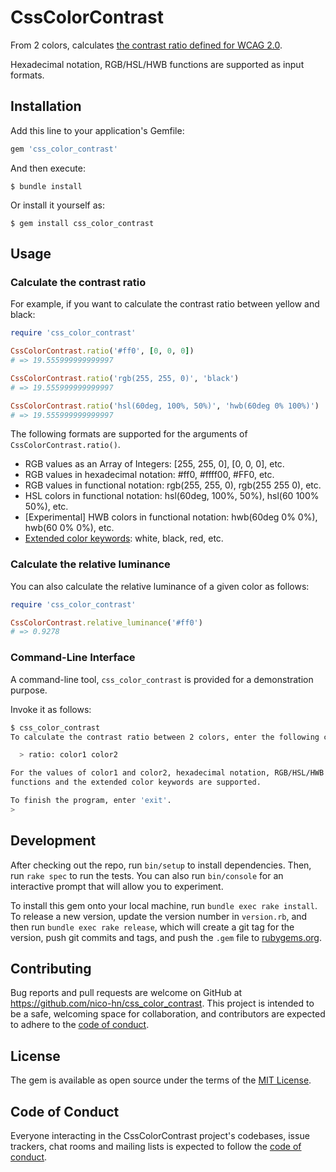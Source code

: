 # CssColorContrast

From 2 colors, calculates [the contrast ratio defined for WCAG 2.0](https://www.w3.org/TR/WCAG20/#contrast-ratiodef).

Hexadecimal notation, RGB/HSL/HWB functions are supported as input formats.

## Installation

Add this line to your application's Gemfile:

```ruby
gem 'css_color_contrast'
```

And then execute:

    $ bundle install

Or install it yourself as:

    $ gem install css_color_contrast

## Usage

### Calculate the contrast ratio

For example, if you want to calculate the contrast ratio between yellow and black:

```ruby
require 'css_color_contrast'

CssColorContrast.ratio('#ff0', [0, 0, 0])
# => 19.555999999999997

CssColorContrast.ratio('rgb(255, 255, 0)', 'black')
# => 19.555999999999997

CssColorContrast.ratio('hsl(60deg, 100%, 50%)', 'hwb(60deg 0% 100%)')
# => 19.555999999999997
```

The following formats are supported for the arguments of `CssColorContrast.ratio()`.

* RGB values as an Array of Integers: [255, 255, 0], [0, 0, 0], etc.
* RGB values in hexadecimal notation: #ff0, #ffff00, #FF0, etc.
* RGB values in functional notation: rgb(255, 255, 0), rgb(255 255 0), etc.
* HSL colors in functional notation: hsl(60deg, 100%, 50%), hsl(60 100% 50%), etc.
* [Experimental] HWB colors in functional notation: hwb(60deg 0% 0%), hwb(60 0% 0%), etc.
* [Extended color keywords](https://www.w3.org/TR/css-color-3/#svg-color): white, black, red, etc.

### Calculate the relative luminance

You can also calculate the relative luminance of a given color as follows:

```ruby
require 'css_color_contrast'

CssColorContrast.relative_luminance('#ff0')
# => 0.9278
```

### Command-Line Interface

A command-line tool, ```css_color_contrast``` is provided for a demonstration purpose.

Invoke it as follows:

```bash
$ css_color_contrast
To calculate the contrast ratio between 2 colors, enter the following command:

  > ratio: color1 color2

For the values of color1 and color2, hexadecimal notation, RGB/HSL/HWB
functions and the extended color keywords are supported.

To finish the program, enter 'exit'.
> 
```

## Development

After checking out the repo, run `bin/setup` to install dependencies. Then, run `rake spec` to run the tests. You can also run `bin/console` for an interactive prompt that will allow you to experiment.

To install this gem onto your local machine, run `bundle exec rake install`. To release a new version, update the version number in `version.rb`, and then run `bundle exec rake release`, which will create a git tag for the version, push git commits and tags, and push the `.gem` file to [rubygems.org](https://rubygems.org).

## Contributing

Bug reports and pull requests are welcome on GitHub at https://github.com/nico-hn/css_color_contrast. This project is intended to be a safe, welcoming space for collaboration, and contributors are expected to adhere to the [code of conduct](https://github.com/nico-hn/css_color_contrast/blob/master/CODE_OF_CONDUCT.md).


## License

The gem is available as open source under the terms of the [MIT License](https://opensource.org/licenses/MIT).

## Code of Conduct

Everyone interacting in the CssColorContrast project's codebases, issue trackers, chat rooms and mailing lists is expected to follow the [code of conduct](https://github.com/nico-hn/css_color_contrast/blob/master/CODE_OF_CONDUCT.md).
